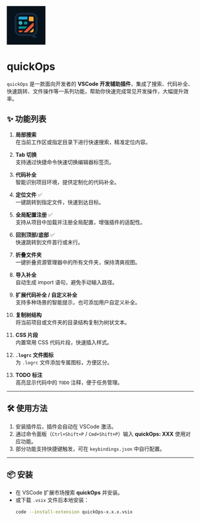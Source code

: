

<img src="./icon.png" style="width:104px;height:104px;" />

# quickOps

`quickOps` 是一款面向开发者的 **VSCode 开发辅助插件**，集成了搜索、代码补全、快速跳转、文件操作等一系列功能，帮助你快速完成常见开发操作，大幅提升效率。

## ✨ 功能列表

1. **局部搜索**  
   在当前工作区或指定目录下进行快速搜索，精准定位内容。

2. **Tab 切换**  
   支持通过快捷命令快速切换编辑器标签页。

3. **代码补全**  
   智能识别项目环境，提供定制化的代码补全。

4. **定位文件** ✅  
   一键跳转到指定文件，快速到达目标。

5. **全局配置注册** ✅  
   支持从项目中加载并注册全局配置，增强插件的适配性。

6. **回到顶部/底部** ✅  
   快速跳转到文件首行或末行。

7. **折叠文件夹**  
   一键折叠资源管理器中的所有文件夹，保持清爽视图。

8. **导入补全**  
   自动生成 import 语句，避免手动输入路径。

9. **扩展代码补全 / 自定义补全**  
   支持多种场景的智能提示，也可添加用户自定义补全。

10. **复制树结构**  
    将当前项目或文件夹的目录结构复制为树状文本。

11. **CSS 片段**  
    内置常用 CSS 代码片段，快速插入样式。

12. **`.logrc` 文件图标**  
    为 `.logrc` 文件添加专属图标，方便区分。

13. **TODO 标注**  
    高亮显示代码中的 `TODO` 注释，便于任务管理。

---

## 🛠️ 使用方法

1. 安装插件后，插件会自动在 VSCode 激活。  
2. 通过命令面板（`Ctrl+Shift+P` / `Cmd+Shift+P`）输入 **quickOps: XXX** 使用对应功能。  
3. 部分功能支持快捷键触发，可在 `keybindings.json` 中自行配置。  

---

## 📦 安装

- 在 VSCode 扩展市场搜索 **quickOps** 并安装。  
- 或下载 `.vsix` 文件后本地安装：  
  ```bash
  code --install-extension quickOps-x.x.x.vsix
